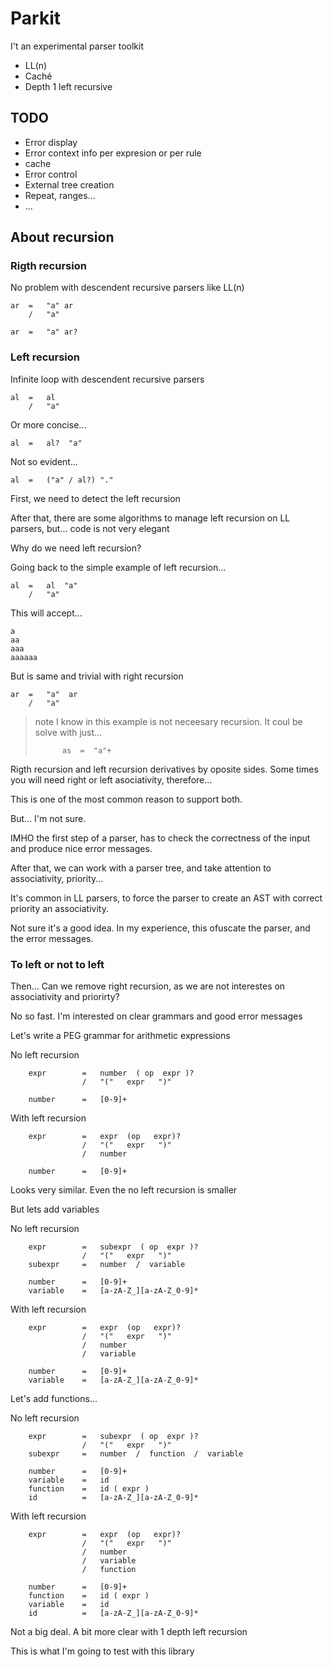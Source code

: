 # Parkit

I't an experimental parser toolkit

* LL(n)
* Caché
* Depth 1 left recursive

## TODO

  * Error display
  * Error context info per expresion or per rule
  * cache
  * Error control
  * External tree creation
  * Repeat, ranges...
  * ...



## About recursion

### Rigth recursion

No problem with descendent recursive parsers like LL(n)

```
ar  =   "a" ar
    /   "a"

ar  =   "a" ar?
```

### Left recursion

Infinite loop with descendent recursive parsers

```
al  =   al
    /   "a"
```

Or more concise...

```
al  =   al?  "a"
```

Not so evident...

```
al  =   ("a" / al?) "."
```



First, we need to detect the left recursion

After that, there are some algorithms to manage left recursion on LL parsers, but...
code is not very elegant

Why do we need left recursion?

Going back to the simple example of left recursion...

```
al  =   al  "a"
    /   "a"
```

This will accept...

    a
    aa
    aaa
    aaaaaa

But is same and trivial with right recursion

```
ar  =   "a"  ar
    /   "a"
```


> note
> I know in this example is not neceesary recursion. It coul be solve
> with just...
> ```
>       as  =  "a"+
> ```


Rigth recursion and left recursion derivatives by oposite sides.
Some times you will need right or left asociativity, therefore...

This is one of the most common reason to support both.

But... I'm not sure.

IMHO the first step of a parser, has to check the correctness of the input and produce nice error messages.

After that, we can work with a parser tree, and take attention to associativity, priority...

It's common in LL parsers, to force the parser to create an AST with correct priority an associativity.

Not sure it's a good idea. In my experience, this ofuscate the parser, and the error messages.

### To left or not to left

Then... Can we remove right recursion, as we are not interestes on associativity and priorirty?

No so fast. I'm interested on clear grammars and good error messages

Let's write a PEG grammar for arithmetic expressions

No left recursion
```
    expr        =   number  ( op  expr )?
                /   "("   expr   ")"

    number      =   [0-9]+
```

With left recursion
```
    expr        =   expr  (op   expr)?
                /   "("   expr   ")"
                /   number

    number      =   [0-9]+
```

Looks very similar. Even the no left recursion is smaller

But lets add variables

No left recursion
```
    expr        =   subexpr  ( op  expr )?
                /   "("   expr   ")"
    subexpr     =   number  /  variable

    number      =   [0-9]+
    variable    =   [a-zA-Z_][a-zA-Z_0-9]*
```

With left recursion
```
    expr        =   expr  (op   expr)?
                /   "("   expr   ")"
                /   number
                /   variable

    number      =   [0-9]+
    variable    =   [a-zA-Z_][a-zA-Z_0-9]*
```

Let's add functions...

No left recursion
```
    expr        =   subexpr  ( op  expr )?
                /   "("   expr   ")"
    subexpr     =   number  /  function  /  variable

    number      =   [0-9]+
    variable    =   id
    function    =   id ( expr )
    id          =   [a-zA-Z_][a-zA-Z_0-9]*
```

With left recursion
```
    expr        =   expr  (op   expr)?
                /   "("   expr   ")"
                /   number
                /   variable
                /   function

    number      =   [0-9]+
    function    =   id ( expr )
    variable    =   id
    id          =   [a-zA-Z_][a-zA-Z_0-9]*
```

Not a big deal. A bit more clear with 1 depth left recursion

This is what I'm going to test with this library
